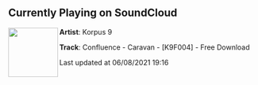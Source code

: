 ## Currently Playing on SoundCloud

[<img align="left" width="100" src="https://i1.sndcdn.com/artworks-000504156822-fmz32s-t500x500.jpg">](https://soundcloud.com/korpus9records/confluence-caravan-k9f004-free-download)

**Artist**: Korpus 9 

**Track**: Confluence - Caravan - [K9F004] - Free Download

Last updated at 06/08/2021 19:16
